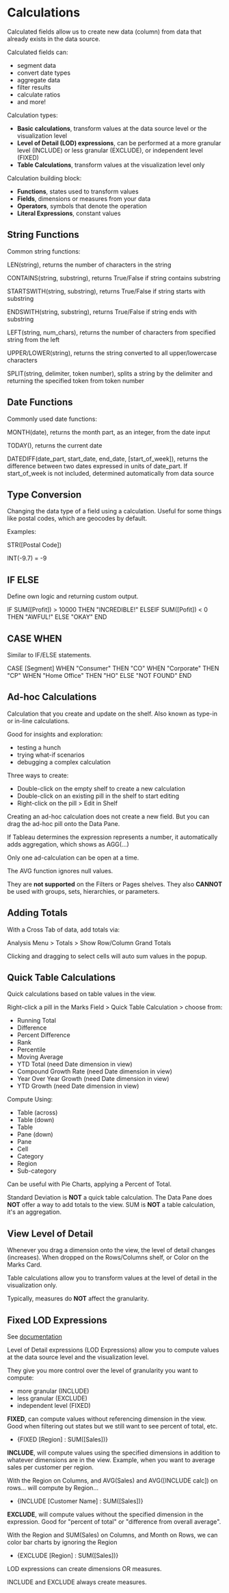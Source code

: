 # Calculations

Calculated fields allow us to create new data (column) from data that already exists in the data source.

Calculated fields can:
- segment data
- convert date types
- aggregate data
- filter results
- calculate ratios
- and more!

Calculation types:
- **Basic calculations**, transform values at the data source level or the visualization level
- **Level of Detail (LOD) expressions**, can be performed at a more granular level (INCLUDE) or less granular (EXCLUDE), or independent level (FIXED)
- **Table Calculations**, transform values at the visualization level only

Calculation building block:
- **Functions**, states used to transform values
- **Fields**, dimensions or measures from your data
- **Operators**, symbols that denote the operation
- **Literal Expressions**, constant values

## String Functions

Common string functions:

LEN(string), returns the number of characters in the string

CONTAINS(string, substring), returns True/False if string contains substring

STARTSWITH(string, substring), returns True/False if string starts with substring

ENDSWITH(string, substring), returns True/False if string ends with substring

LEFT(string, num_chars), returns the number of characters from specified string from the left

UPPER/LOWER(string), returns the string converted to all upper/lowercase characters

SPLIT(string, delimiter, token number), splits a string by the delimiter and returning the specified token from token number

## Date Functions

Commonly used date functions:

MONTH(date), returns the month part, as an integer, from the date input

TODAY(), returns the current date

DATEDIFF(date_part, start_date, end_date, [start_of_week]), returns the difference between two dates expressed in units of date_part. If start_of_week is not included, determined automatically from data source

## Type Conversion

Changing the data type of a field using a calculation. Useful for some things like postal codes, which are geocodes by default.

Examples:

STR([Postal Code])

INT(-9.7) = -9

## IF ELSE

Define own logic and returning custom output.

IF SUM([Profit]) > 10000 THEN "INCREDIBLE!"
ELSEIF SUM([Pofit]) < 0 THEN "AWFUL!"
ELSE "OKAY"
END

## CASE WHEN

Similar to IF/ELSE statements.

CASE [Segment]
WHEN "Consumer" THEN "CO"
WHEN "Corporate" THEN "CP"
WHEN "Home Office" THEN "HO"
ELSE "NOT FOUND"
END

## Ad-hoc Calculations

Calculation that you create and update on the shelf. Also known as type-in or in-line calculations.

Good for insights and exploration:
- testing a hunch
- trying what-if scenarios
- debugging a complex calculation

Three ways to create:
- Double-click on the empty shelf to create a new calculation
- Double-click on an existing pill in the shelf to start editing
- Right-click on the pill > Edit in Shelf

Creating an ad-hoc calculation does not create a new field. But you can drag the ad-hoc pill onto the Data Pane.

If Tableau determines the expression represents a number, it automatically adds aggregation, which shows as AGG(...)

Only one ad-calculation can be open at a time.

The AVG function ignores null values.

They are **not supported** on the Filters or Pages shelves. They also **CANNOT** be used with groups, sets, hierarchies, or parameters.

## Adding Totals

With a Cross Tab of data, add totals via:

Analysis Menu > Totals > Show Row/Column Grand Totals

Clicking and dragging to select cells will auto sum values in the popup.

## Quick Table Calculations

Quick calculations based on table values in the view.

Right-click a pill in the Marks Field > Quick Table Calculation > choose from:
- Running Total
- Difference
- Percent Difference
- Rank
- Percentile
- Moving Average
- YTD Total (need Date dimension in view)
- Compound Growth Rate (need Date dimension in view)
- Year Over Year Growth (need Date dimension in view)
- YTD Growth (need Date dimension in view)

Compute Using:
- Table (across)
- Table (down)
- Table
- Pane (down)
- Pane
- Cell
- Category
- Region
- Sub-category

Can be useful with Pie Charts, applying a Percent of Total.

Standard Deviation is **NOT** a quick table calculation. The Data Pane does **NOT** offer a way to add totals to the view. SUM is **NOT** a table calculation, it's an aggregation.

## View Level of Detail

Whenever you drag a dimension onto the view, the level of detail changes (increases). When dropped on the Rows/Columns shelf, or Color on the Marks Card.

Table calculations allow you to transform values at the level of detail in the visualization only.

Typically, measures do **NOT** affect the granularity.

## Fixed LOD Expressions

See [documentation](https://help.tableau.com/current/pro/desktop/en-us/calculations_calculatedfields_lod.htm)

Level of Detail expressions (LOD Expressions) allow you to compute values at the data source level and the visualization level.

They give you more control over the level of granularity you want to compute:
- more granular (INCLUDE)
- less granular (EXCLUDE)
- independent level (FIXED)

**FIXED**, can compute values without referencing dimension in the view. Good when filtering out states but we still want to see percent of total, etc.
- {FIXED [Region] : SUM([Sales])}

**INCLUDE**, will compute values using the specified dimensions in addition to whatever dimensions are in the view. Example, when you want to average sales per customer per region.

With the Region on Columns, and AVG(Sales) and AVG([INCLUDE calc]) on rows... will compute by Region...
- {INCLUDE [Customer Name] : SUM([Sales])}

**EXCLUDE**, will compute values without the specified dimension in the expression. Good for "percent of total" or "difference from overall average".

With the Region and SUM(Sales) on Columns, and Month on Rows, we can color bar charts by ignoring the Region
- {EXCLUDE [Region] : SUM([Sales])}

LOD expressions can create dimensions OR measures.

INCLUDE and EXCLUDE always create measures.

